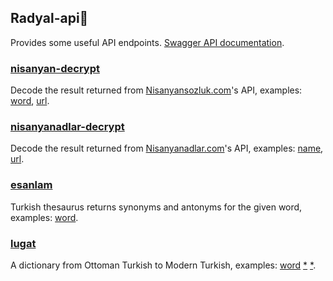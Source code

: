 ## Radyal-api🔌

Provides some useful API endpoints. [Swagger API documentation](https://radyal-api.vercel.app/doc).

### [nisanyan-decrypt](https://radyal-api.vercel.app/api/nisanyan-decrypt)

Decode the result returned from [Nisanyansozluk.com](https://www.nisanyansozluk.com/)'s API, examples: [word](https://radyal-api.vercel.app/api/nisanyan-decrypt?word=sanat), [url](https://radyal-api.vercel.app/api/nisanyan-decrypt?url=https%3A%2F%2Fwww.nisanyansozluk.com%2Fapi%2Fwords%2Fsanat%3Fsession%3D1).

### [nisanyanadlar-decrypt](https://radyal-api.vercel.app/api/nisanyanadlar-decrypt)

Decode the result returned from [Nisanyanadlar.com](https://www.nisanyanadlar.com/)'s API, examples: [name](https://radyal-api.vercel.app/api/nisanyanadlar-decrypt?name=tigin), [url](https://radyal-api.vercel.app/api/nisanyanadlar-decrypt?url=https%3A%2F%2Fwww.nisanyanadlar.com%2F_next%2Fdata%2FklooaWK-oYLSRLaRfKKMh%2Fisim%2FTigin.json%3Fname%3DTigin).

### [esanlam](https://radyal-api.vercel.app/api/esanlam)

Turkish thesaurus returns synonyms and antonyms for the given word, examples: [word](https://radyal-api.vercel.app/api/esanlam?word=durmak).

### [lugat](https://radyal-api.vercel.app/api/lugat)

A dictionary from Ottoman Turkish to Modern Turkish, examples: [word](https://radyal-api.vercel.app/api/lugat?word=divane) [\*](https://radyal-api.vercel.app/api/lugat?word=dîvâne) [\*](https://radyal-api.vercel.app/api/lugat?word=د۪يوَانَه).
